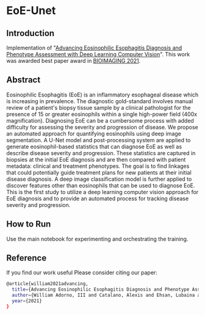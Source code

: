 # EoE-Unet

## Introduction
Implementation of "[Advancing Eosinophilic Esophagitis Diagnosis and Phenotype Assessment with Deep Learning Computer Vision](https://arxiv.org/abs/2101.05326)". This work was awarded best paper award in [BIOIMAGING 2021](https://bioimaging.scitevents.org/PreviousAwards.aspx).

## Abstract
Eosinophilic Esophagitis (EoE) is an inflammatory esophageal disease which is increasing in prevalence. The diagnostic gold-standard involves manual review of a patient's biopsy tissue sample by a clinical pathologist for the presence of 15 or greater eosinophils within a single high-power field (400x magnification). Diagnosing EoE can be a cumbersome process with added difficulty for assessing the severity and progression of disease. We propose an automated approach for quantifying eosinophils using deep image segmentation. A U-Net model and post-processing system are applied to generate eosinophil-based statistics that can diagnose EoE as well as describe disease severity and progression. These statistics are captured in biopsies at the initial EoE diagnosis and are then compared with patient metadata: clinical and treatment phenotypes. The goal is to find linkages that could potentially guide treatment plans for new patients at their initial disease diagnosis. A deep image classification model is further applied to discover features other than eosinophils that can be used to diagnose EoE. This is the first study to utilize a deep learning computer vision approach for EoE diagnosis and to provide an automated process for tracking disease severity and progression.

## How to Run
Use the main notebook for experimenting and orchestrating the training.

## Reference
If you find our work useful Please consider citing our paper:

```bash
@article{william2021advancing,
  title={Advancing Eosinophilic Esophagitis Diagnosis and Phenotype Assessment with Deep Learning Computer Vision},
  author={William Adorno, III and Catalano, Alexis and Ehsan, Lubaina and von Eckstaedt, Hans Vitzhum and Barnes, Barrett and McGowan, Emily and Syed, Sana and Brown, Donald E},
  year={2021}
}
```
